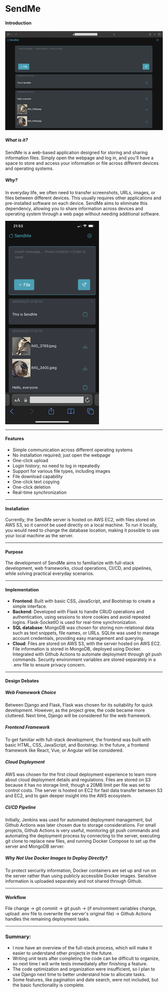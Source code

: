 # SendMe

#### Introduction

<img src="./static/pics/screenshot_pc.png" width="800px">

##### What is it?

SendMe is a web-based application designed for storing and sharing information files. Simply open the webpage and log in, and you'll have a space to store and access your information or file across different devices and operating systems.

##### Why?

In everyday life, we often need to transfer screenshots, URLs, images, or files between different devices. This usually requires other applications and pre-installed software on each device. SendMe aims to eliminate this dependency, allowing you to share information across devices and operating system through a web page without needing additional software.

<img src="./static/pics/screenshot_1.png" width="300px">

---
#### Features

- Simple communication across different operating systems
- No installation required; just open the webpage
- One-click upload
- Login history; no need to log in repeatedly
- Support for various file types, including images
- File download capability
- One-click text copying
- One-click deletion
- Real-time synchronization

---
#### Installation

Currently, the SendMe server is hosted on AWS EC2, with files stored on AWS S3, so it cannot be used directly on a local machine. To run it locally, you would need to change the database location, making it possible to use your local machine as the server.

---
#### Purpose

The development of SendMe aims to familiarize with full-stack development, web frameworks, cloud operations, CI/CD, and pipelines, while solving practical everyday scenarios.

---

#### Implementation

- **Frontend**: Built with basic CSS, JavaScript, and Bootstrap to create a simple interface.
- **Backend**: Developed with Flask to handle CRUD operations and authentication, using sessions to store cookies and avoid repeated logins. Flask-SocketIO is used for real-time synchronization.
- **SQL database**: MongoDB was chosen for storing non-relational data such as text snippets, file names, or URLs. SQLite was used to manage account credentials, providing easy management and querying.
- **Cloud**: Files are stored on AWS S3, with the server hosted on AWS EC2. File information is stored in MongoDB, deployed using Docker. Integrated with Github Actions to automate deployment through git push commands. Security environment variables are stored separately in a .env file to ensure privacy concern.

---
#### Design Debates

##### Web Framework Choice

Between Django and Flask, Flask was chosen for its suitability for quick development. However, as the project grew, the code became more cluttered. Next time, Django will be considered for the web framework.

##### Frontend Framework

To get familiar with full-stack development, the frontend was built with basic HTML, CSS, JavaScript, and Bootstrap. In the future, a frontend framework like React, Vue, or Angular will be considered.

##### Cloud Deployment

AWS was chosen for the first cloud deployment experience to learn more about cloud deployment details and regulations. Files are stored on S3 because it has no storage limit, though a 20MB limit per file was set to control costs. The server is hosted on EC2 for fast data transfer between S3 and EC2, and to gain deeper insight into the AWS ecosystem.

##### CI/CD Pipeline

Initially, Jenkins was used for automated deployment management, but Github Actions was later chosen due to storage considerations. For small projects, Github Actions is very useful, monitoring git push commands and automating the deployment process by connecting to the server, executing git clone to replace new files, and running Docker Compose to set up the server and MongoDB server. 

##### Why Not Use Docker Images to Deploy Directly?

To protect sercurity information, Docker containers are set up and run on the server rather than using publicly accessible Docker images. Sensitive information is uploaded separately and not shared through Github.

---
#### Workflow

File change -> git commit -> git push -> (if environment variables change, upload .env file to overwrite the server's original file) -> Github Actions handles the remaining deployment tasks.

---
### Summary:

- I now have an overview of the full-stack process, which will make it easier to understand other projects in the future. 
- Writing unit tests after completing the code can be difficult to organize, so next time I will write tests immediately after finishing a feature. 
- The code optimization and organization were insufficient, so I plan to use Django next time to better understand how to allocate tasks. 
- Some features, like pagination and date search, were not included, but the basic functionality is complete.